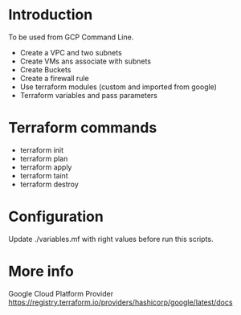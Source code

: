 # Introduction

To be used from GCP Command Line.

* Create a VPC and two subnets
* Create VMs ans associate with subnets
* Create Buckets
* Create a firewall rule
* Use terraform modules (custom and imported from google)
* Terraform variables and pass parameters

# Terraform commands

* terraform init
* terraform plan
* terraform apply
* terraform taint
* terraform destroy

# Configuration

Update ./variables.mf with right values before run this scripts.

# More info

Google Cloud Platform Provider
https://registry.terraform.io/providers/hashicorp/google/latest/docs